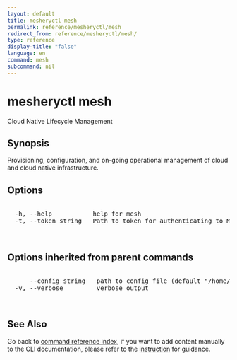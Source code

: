 ```yaml
---
layout: default
title: mesheryctl-mesh
permalink: reference/mesheryctl/mesh
redirect_from: reference/mesheryctl/mesh/
type: reference
display-title: "false"
language: en
command: mesh
subcommand: nil
---
```


# mesheryctl mesh

Cloud Native Lifecycle Management

## Synopsis

Provisioning, configuration, and on-going operational management of cloud and cloud native infrastructure.
	
## Options

<pre class='codeblock-pre'>
<div class='codeblock'>
  -h, --help           help for mesh
  -t, --token string   Path to token for authenticating to Meshery API

</div>
</pre>

## Options inherited from parent commands

<pre class='codeblock-pre'>
<div class='codeblock'>
      --config string   path to config file (default "/home/runner/.meshery/config.yaml")
  -v, --verbose         verbose output

</div>
</pre>

## See Also

Go back to [command reference index](/reference/mesheryctl/), if you want to add content manually to the CLI documentation, please refer to the [instruction](/project/contributing/contributing-cli#preserving-manually-added-documentation) for guidance.
